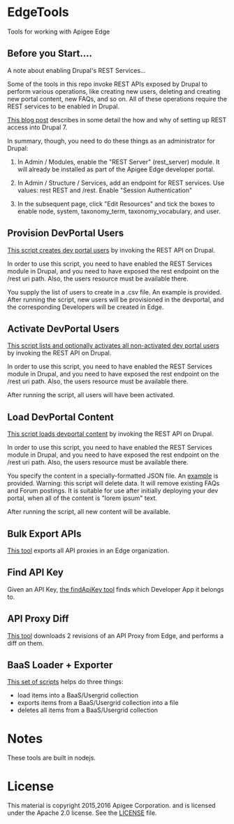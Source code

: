 # EdgeTools
Tools for working with Apigee Edge

## Before you Start....

A note about enabling Drupal's REST Services...

Some of the tools in this repo invoke REST APIs exposed by Drupal to perform various operations, like creating new users, deleting and creating new portal content, new FAQs, and so on. All of these operations require the REST services to be enabled in Drupal.

[This blog post](https://www.dinochiesa.net/?p=1297) describes in some detail the how and why of setting up REST access into Drupal 7.

In summary, though, you need to do these things as an administrator for Drupal:

1. In Admin / Modules, enable the "REST Server" (rest_server) module. It will already be installed as part of the Apigee Edge developer portal. 

2. In Admin / Structure / Services, add an endpoint for REST services.  Use values: rest REST and /rest. Enable "Session Authentication"

3. In the subsequent page, click "Edit Resources" and tick the boxes to enable node, system, taxonomy_term, taxonomy_vocabulary, and user. 



## Provision DevPortal Users

[This script creates dev portal users](provisionDevPortalUsers/provisionDevPortalUsers.js) by invoking the REST API on Drupal. 

In order to use this script, you need to have enabled the REST Services module in Drupal, and you need to have exposed the rest endpoint on the /rest uri path. Also, the users resource must be available there.

You supply the list of users to create in a .csv file. An example is provided. 
After running the script, new users will be provisioned in the devportal, and the corresponding Developers will be created in Edge.



## Activate DevPortal Users

[This script lists and optionally activates all non-activated dev portal users](activateDevPortalUsers/activateDevPortalUsers.js) by invoking the REST API on Drupal. 

In order to use this script, you need to have enabled the REST Services module in Drupal, and you need to have exposed the rest endpoint on the /rest uri path. Also, the users resource must be available there.

After running the script, all users will have been activated.



## Load DevPortal Content

[This script loads devportal content](loadDevPortalContent/loadDevPortalContent.js) by invoking the REST API on Drupal. 

In order to use this script, you need to have enabled the REST Services module in Drupal, and you need to have exposed the rest endpoint on the /rest uri path. Also, the users resource must be available there.

You specify the content in a specially-formatted JSON file.  An [example](loadDevPortalContent/portalcontent.json) is provided. Warning: this script will delete data. It will remove existing FAQs and Forum postings. It is suitable for use after initially deploying your dev portal, when all of the content is "lorem ipsum" text.

After running the script, all new content will be available.



## Bulk Export APIs

[This tool](bulkExportApis) exports all API proxies in an Edge organization. 


## Find API Key

Given an API Key, [the findApiKey tool](findApiKey) finds which Developer App it belongs to. 



## API Proxy Diff

[This tool](diffApiProxyRevisions) downloads 2 revisions of an API Proxy from Edge, and
performs a diff on them. 


## BaaS Loader + Exporter

[This set of scripts](baasLoadExport) helps do three things:

* load items into a BaaS/Usergrid collection
* exports items from a BaaS/Usergrid collection into a file
* deletes all items from a BaaS/Usergrid collection


# Notes

These tools are built in nodejs. 

# License

This material is copyright 2015,2016 Apigee Corporation. 
and is licensed under the Apache 2.0 license. See the [LICENSE](LICENSE) file. 

